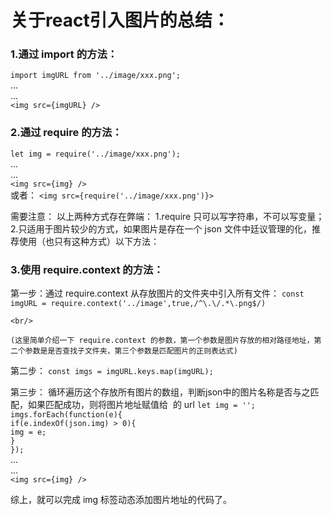 # 关于react引入图片的总结：
### 1.通过 import 的方法：
  `import imgURL from '../image/xxx.png';`<br/>
  ...<br/>
  ...<br/>
  `<img src={imgURL} />`<br/>
### 2.通过 require 的方法：
  `let img = require('../image/xxx.png');`<br/>
  ...<br/>
  ...<br/>
  `<img src={img} />`<br/>
  或者：
  `<img src={require('../image/xxx.png')}>`<br/>

  需要注意：
  以上两种方式存在弊端：
  1.require 只可以写字符串，不可以写变量；
  2.只适用于图片较少的方式，如果图片是存在一个 json 文件中廷议管理的化，推荐使用（也只有这种方式）以下方法：
### 3.使用 require.context 的方法： <br/>
  第一步：通过 require.context 从存放图片的文件夹中引入所有文件：
    `const imgURL = require.context('../image',true,/^\.\/.*\.png$/)`

    <br/>

    (这里简单介绍一下 require.context 的参数，第一个参数是图片存放的相对路径地址，第二个参数是是否查找子文件夹，第三个参数是匹配图片的正则表达式)

  第二步：
    `const imgs = imgURL.keys.map(imgURL);`<br/>

  第三步：
    循环遍历这个存放所有图片的数组，判断json中的图片名称是否与之匹配，如果匹配成功，则将图片地址赋值给 <img> 的 url
    `let img = '';`<br/>
    `imgs.forEach(function(e){`<br/>
       `if(e.indexOf(json.img) > 0){`<br/>
         `img = e;`<br/>
       `}`<br/>
      `});`<br/>
    ...<br/>
    ...<br/>
    `<img src={img} />`<br/>

综上，就可以完成 img 标签动态添加图片地址的代码了。
